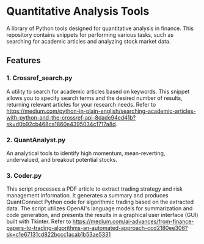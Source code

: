 # Quantitative Analysis Tools

A library of Python tools designed for quantitative analysis in finance. This repository contains snippets for performing various tasks, such as searching for academic articles and analyzing stock market data.

## Features

### 1. Crossref_search.py
A utility to search for academic articles based on keywords. This snippet allows you to specify search terms and the desired 
number of results, returning relevant articles for your research needs.
Refer to https://medium.com/python-in-plain-english/searching-academic-articles-with-python-and-the-crossref-api-8dade94ed41b?sk=d0b92cb468ca1860e4395034c1717a8d.

### 2. QuantAnalyst.py
An analytical tools to identify high momentum, mean-reverting, undervalued, and breakout potential stocks.

### 3. Coder.py
This script processes a PDF article to extract trading strategy and risk management information. It generates a summary and 
produces QuantConnect Python code for algorithmic trading based on the extracted data. The script utilizes OpenAI's language 
models for summarization and code generation, and presents the results in a graphical user interface (GUI) built with Tkinter.
Refer to https://medium.com/ai-advances/from-finance-papers-to-trading-algorithms-an-automated-approach-ccd2180ee306?sk=c1e67131cd822bccc1acab1b53ae5331

